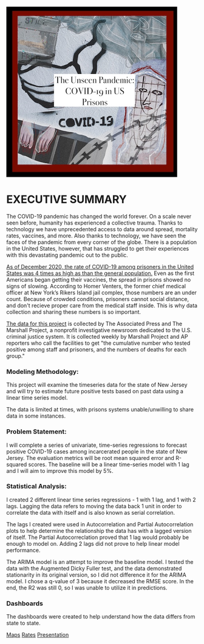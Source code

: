 
![OriginalArtwork](./Images/UnseenPandemic_MerylDuff.jpg)

# EXECUTIVE SUMMARY
The COVID-19 pandemic has changed the world forever. On a scale never seen before, humanity has experienced a collective trauma. Thanks to technology we have unprecedented access to data around spread, mortality rates, vaccines, and more. Also thanks to technology, we have seen the faces of the pandemic from every corner of the globe. There is a population in the United States, however, that has struggled to get their experiences with this devastating pandemic out to the public. 

[As of December 2020, the rate of COVID-19 among prisoners in the United States was 4 times as high as than the general population.](https://www.themarshallproject.org/2020/12/18/1-in-5-prisoners-in-the-u-s-has-had-covid-19) Even as the first Americans began getting their vaccines, the spread in prisons showed no signs of slowing. According to Homer Venters, the former chief medical officer at New York’s Rikers Island jail complex, those numbers are an under count. Because of crowded conditions, prisoners cannot social distance, and don't recieve proper care from the medical staff inside. This is why data collection and sharing these numbers is so important. 

[The data for this project](https://data.world/associatedpress/marshall-project-covid-cases-in-prisons/workspace/file?filename=covid_prison_rates.csv) is collected by The Associated Press and The Marshall Project,  a nonprofit investigative newsroom dedicated to the U.S. criminal justice system. It is collected weekly by Marshall Project and AP reporters who call the facilities to get "the cumulative number who tested positive among staff and prisoners, and the numbers of deaths for each group."

### Modeling Methodology:

This project will examine the timeseries data for the state of New Jersey and will try to estimate future positive tests based on past data using a linear time series model.

The data is limited at times, with prisons systems unable/unwilling to share data in some instances. 

### Problem Statement:

I will complete a series of univariate, time-series regressions to forecast positive COVID-19 cases among incarcerated people in the state of New Jersey. The evaluation metrics will be root mean squared error and R-squared scores. The baseline will be a linear time-series model with 1 lag and I will aim to improve this model by 5%.

### Statistical Analysis:

I created 2 different linear time series regressions - 1 with 1 lag, and 1 with 2 lags. Lagging the data refers to moving the data back 1 unit in order to correlate the data with itself and is also known as serial correlation. 

The lags I created were used in Autocorrelation and Partial Autocorrelation plots to help determine the relationship the data has with a lagged version of itself. The Partial Autocorreclation proved that 1 lag would probably be enough to model on. Adding 2 lags did not prove to help linear model performance.

The ARIMA model is an attempt to improve the baseline model. I tested the data with the Augmented Dicky Fuller test, and the data demonstrated stationarity in its original version, so I did not difference it for the ARIMA model. I chose a q-value of 3 because it decreased the RMSE score. In the end, the R2 was still 0, so I was unable to utilize it in predictions. 

### Dashboards
The dashboards were created to help understand how the data differs from state to state.

[Maps](https://public.tableau.com/shared/HQ2X2GB84?:display_count=y&:origin=viz_share_link)
[Rates](https://public.tableau.com/profile/meryl1401#!/vizhome/Covid-19-USPrisons_2/Rates)
[Presentation](https://prezi.com/view/WIxg7VvtAyiE87D6EitX/)
